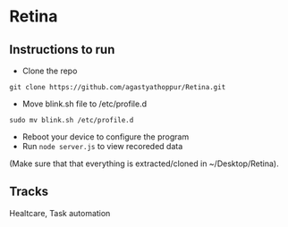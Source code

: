 # Retina

## Instructions to run
* Clone the repo
```
git clone https://github.com/agastyathoppur/Retina.git
```

* Move blink.sh file to /etc/profile.d
```
sudo mv blink.sh /etc/profile.d
```

* Reboot your device to configure the program
* Run ```node server.js``` to view recoreded data

(Make sure that that everything is extracted/cloned in ~/Desktop/Retina).

## Tracks
Healtcare, Task automation
